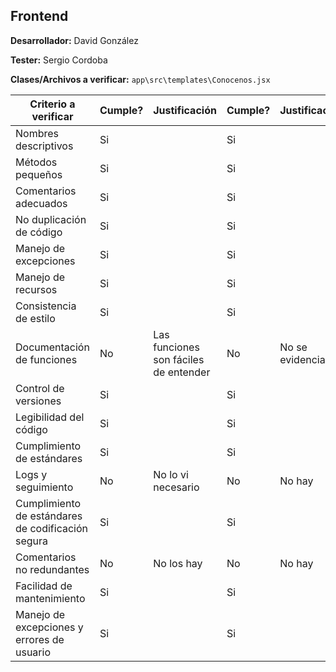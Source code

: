 ## Frontend

**Desarrollador:** David González

**Tester:** Sergio Cordoba

**Clases/Archivos a verificar:** `app\src\templates\Conocenos.jsx` 

| Criterio a verificar                              | Cumple? | Justificación | Cumple? | Justificación | Notas adicionales |
| ------------------------------------------------- | ------- | ------------- | ------- | ------------- | ----------------- |
| Nombres descriptivos                              |    Si     |               |      Si   |               |                   |
| Métodos pequeños                                  |     Si    |               |  Si       |               |                   |
| Comentarios adecuados                             |   Si      |               |  Si       |               |                   |
| No duplicación de código                          |     Si    |               |    Si     |               |                   |
| Manejo de excepciones                             |       Si  |               |      Si        |               |                   |
| Manejo de recursos                                |       Si  |               |     Si         |               |                   |
| Consistencia de estilo                            |         Si|               |     Si         |               |                   |
| Documentación de funciones                        |     No    |       Las funciones son fáciles de entender        |  No       |       No se evidencia        |                   |
| Control de versiones                              |    Si     |               |     Si    |               |                   |
| Legibilidad del código                            |    Si     |               |      Si   |               |                   |
| Cumplimiento de estándares                        |    Si     |               |      Si   |               |                   |
| Logs y seguimiento                                |     No    |     No lo vi necesario          |   No      |          No hay     |                   |
| Cumplimiento de estándares de codificación segura |   Si      |               |    Si     |               |                   |
| Comentarios no redundantes                        |    No     |          No los hay     |    No     |        No hay       |                   |
| Facilidad de mantenimiento                        |       Si  |               |     Si    |               |                   |
| Manejo de excepciones y errores de usuario        |      Si   |               |      Si   |               |                   |
